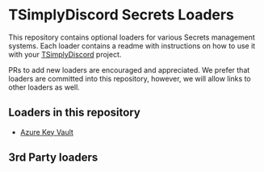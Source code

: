 # TSimplyDiscord Secrets Loaders

This repository contains optional loaders for various Secrets management systems. Each loader contains a readme with instructions on how to use it with your [TSimplyDiscord](https://github.com/TSimplyDiscord/TSimplyDiscord/) project.

PRs to add new loaders are encouraged and appreciated.  We prefer that loaders are committed into this repository, however, we will allow links to other loaders as well.

## Loaders in this repository
- [Azure Key Vault](./loaders/azure)
## 3rd Party loaders